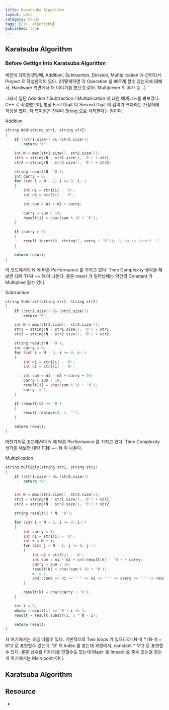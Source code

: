 ```yaml
---
title: Karatsuba Algorithm
layout: post
category: study
tags: [c++, algorithm]
published: true
---
```


## Karatsuba Algorithm

### Before Gettign Into Karatsuba Algorithm

예전에 대학원생일때, Addition, Subtraction, Division, Multiplication 에 관련되서 Project 로 작성한적이 있다. (어떻게하면 각 Operation 을 빠르게 할수 있는지에 대해서, Hardware 측면에서 더 이야기를 했던것 같아. Multiplexer 의 추가 등...)

그래서 일단 Addition / Subtraction / Multiplication 에 대한 예제코드를 봐보겠다. C++ 로 작성했으며, 항상 First Digit 이 Second Digit 의 길이가 크다라는 가정하에 작성을 했다. 자 특이점은 전부다 String 으로 처리한다는 점이다.

Addition
```c++
string Add(string str1, string str2)
{
	if (!str1.size() && !str2.size())
		return "0";

	int N = max(str1.size(), str2.size());
	str1 = string(N - str1.size(), '0') + str1;
	str2 = string(N - str2.size(), '0') + str2;

	string result(N, '0');
	int carry = 0;
	for (int i = N - 1; i >= 0; i--)
	{
		int n1 = str1[i] - '0';
		int n2 = str2[i] - '0';

		int sum = n1 + n2 + carry;

		carry = sum / 10;
		result[i] = char(sum % 10 + '0');
	}

	if (carry > 0)
	{
		result.insert(0, string(1, carry + '0')); // carry insert '1'
	}

	return result;
}
```

이 코드에서의 N 에 따른 Performance 를 가지고 있다. Time Complexity 생각을 해보면 대략 T(N) ~= N 이 나온다. 물론 insert 가 일어날때는 약간의 Constant 가 Multiplied 될수 있다. 

Subtraction
```c++
string Subtract(string str1, string str2)
{
	if (!str1.size() && !str2.size())
		return "0";

	int N = max(str1.size(), str2.size());
	str1 = string(N - str1.size(), '0') + str1;
	str2 = string(N - str2.size(), '0') + str2;

	string result(N, '0');
	int carry = 0;
	for (int i = N - 1; i >= 0; i--)
	{
		int n1 = str1[i] - '0';
		int n2 = str2[i] - '0';

		int sum = n1 - n2 + carry + 10;
		carry = sum / 10;
		result[i] = char(sum % 10 + '0');
		carry -= 1;
	}

	if (result[0] == '0')
	{
		result.replace(0, 1, "");
	}

	return result;
}
```

마찬가지로 코드에서의 N 에 따른 Performance 를 가지고 있다. Time Complexity 생각을 해보면 대략 T(N) ~= N 이 나온다. 

Multiplication
```c++
string Multiply(string str1, string str2)
{
	if (!str1.size() && !str2.size())
		return "0";


	int N = max(str1.size(), str2.size());
	str1 = string(N - str1.size(), '0') + str1;
	str2 = string(N - str2.size(), '0') + str2;

	string result(2 * N, '0');

	for (int i = N - 1; i >= 0; i--)
	{ 
		int carry = 0;
		int n1 = str1[i] - '0';
		int k = N + i;
		for (int j = N - 1; j >= 0; j--)
		{
			int n2 = str2[j] - '0';
			int sum = n1 * n2 + int(result[k] - '0') + carry;
			carry = sum / 10;
			result[k] = char(sum % 10 + '0');
			k -= 1;
			std::cout << n1 << " " << n2 << " " << carry << " " << result << endl;
		}

		result[k] = char(carry + '0');
	}

	int i = 0;
	while (result[i] == '0') i += 1;
	result = result.substr(i, 2 * N - i);

	return result;
}
```

자 여기에서는 조금 다를수 있다. 기본적으로 Two loops 가 있으니까 (N-1) * (N-1) = N^2 로 표현할수 있는데, '0' 의 index 를 찾는데 과정에서, constant * N^2 로 표현할수 있다. 물론 상수를 이야기를 안할수도 있는데 Major 로 Impact 로 줄수 있는걸 찾는게 여기에서는 Main point 이다.

## Karatsuba Algorithm 

## Resource
* 

